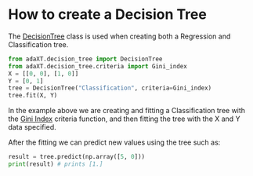 # How to create a Decision Tree
The [DecisionTree](../tree/DecisionTree.md) class is used when creating both a Regression and Classification tree.
```py
from adaXT.decision_tree import DecisionTree
from adaXT.decision_tree.criteria import Gini_index
X = [[0, 0], [1, 0]]
Y = [0, 1]
tree = DecisionTree("Classification", criteria=Gini_index)
tree.fit(X, Y)
```
In the example above we are creating and fitting a Classification
tree with the [Gini Index](../criteria/criteria.md) criteria function, and then fitting the tree with the X and Y data specified.

After the fitting we can predict new values using the tree such as:
```py
result = tree.predict(np.array([5, 0]))
print(result) # prints [1.]
```